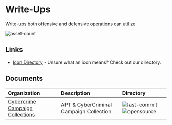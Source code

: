 # Write-Ups

Write-ups both offensive and defensive operations can utilize.

![asset-count](https://img.shields.io/badge/Tools%20%26%20Resources%20Availalbe-1-947cb0?style=for-the-badge)

## Links <!-- {docsify-ignore} -->

- [Icon Directory](../ICONS.md) - Unsure what an icon means? Check out our directory.

## Documents

| Organization | Description | Directory |
| :--- | :--- | :--- |
| [Cybercrime Campaign Collections](https://github.com/CyberMonitor/APT_CyberCriminal_Campagin_Collections) | APT & CyberCriminal Campaign Collection. | ![last-commit](https://img.shields.io/github/last-commit/CyberMonitor/APT_CyberCriminal_Campagin_Collections?color=947cb0&style=flat-square) ![opensource](https://raw.githubusercontent.com/InfosecHouse/InfosecHouse/main/docs/icons/opensource.png) |

